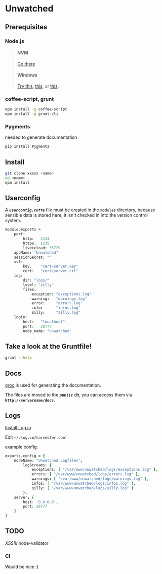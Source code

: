 # Unwatched


## Prerequisites

### Node.js

> #### NVM
>
> [Go there](https://github.com/creationix/nvm)
>
> #### Windows
>
> [Try this](http://www.ubuntu.com/download/desktop), [this](http://wiki.centos.org/Download), or [this](http://fedoraproject.org/get-fedora).
 
### coffee-script, grunt

```zsh
npm install -g coffee-script
npm install -g grunt-cli
```

### Pygments
needed to generate documentation

```zsh
pip install Pygments
```

## Install

```zsh
git clone xxxxx <name>
cd <name>
npm install
```

## Userconfig
A <b>*`userconfig.coffe`*</b> file must be created in the `modules` directory, because sensible data is stored here, it isn't checked in into the version control system.

```coffee
module.exports =
    port:
        http:   1234
        https:  1235
        livereload: 35729
    appName: "Unwatched"
    sessionSecret: ""
    ssl:
        key:    "cert/server.key"
        cert:   "cert/server.crt"
    log:
        dir: "logs/"
        level: "silly"
        files:
            exception: "exceptions.log"
            warning:   "warnings.log"
            error:     "errors.log"
            info:      "infos.log"
            silly:     "silly.log"
    logio:
        host:   "localhost"
        port:   28777
        node_name: "unwatched"
```

## Take a look at the Gruntfile!

```zsh
grunt --help
```


## Docs
[groc](https://github.com/nevir/groc/) is used for generating the documentation.

The files are moved to the <b>*`public`*</b> dir, you can access them via **`http://servername/docs`**.

## Logs

[Install Log.io](http://logio.org/)

Edit `~/.log.io/harvester.conf`

example config:

```coffee
exports.config = {
    nodeName: "Unwatched Logfiles",
        logStreams: {
            exceptions: [ "/var/www/unwatched/logs/exceptions.log" ],
            errors: [ "/var/www/unwatched/logs/errors.log" ],
            warnings: [ "/var/www/unwatched/logs/warnings.log" ], 
            infos: [ "/var/www/unwatched/logs/infos.log" ],
            silly: [ "/var/www/unwatched/logs/silly.log" ]
        },
    server: {
        host: '0.0.0.0',
        port: 28777
    }
}
```


## TODO
*XSS!!!* node-validator


### CI
 Would be nice :)

